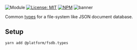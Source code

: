 ![Module](https://img.shields.io/badge/%40platform-fsdb.types-%23EA4E7E.svg)
[![License: MIT](https://img.shields.io/badge/license-MIT-blue.svg)](https://opensource.org/licenses/MIT)
[![NPM](https://img.shields.io/npm/v/@platform/fsdb.types.svg?colorB=blue&style=flat)](https://www.npmjs.com/package/@platform/fsdb.types)
![banner](https://platform.sfo2.digitaloceanspaces.com/repo-banners/fsdb.types.png)

Common [types](https://www.typescriptlang.org) for a file-system like JSON document database.

## Setup

    yarn add @platform/fsdb.types 
